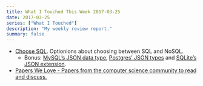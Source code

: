```yaml
---
title: What I Touched This Week 2017-03-25
date: 2017-03-25
series: ["What I Touched"]
description: "My weekly review report."
summary: false
---
```


- [Choose SQL]( https://stateofprogress.blog/choose-sql-d017cfc08870#.u3uyxkxhr ). Optionions about choosing between SQL and NoSQL.
    - Bonus: [MySQL’s JSON data type](https://dev.mysql.com/doc/refman/5.7/en/json.html), [Postgres’ JSON types](https://www.postgresql.org/docs/9.6/static/datatype-json.html) and [SQLite’s JSON extension](https://www.sqlite.org/json1.html).
- [Papers We Love - Papers from the computer science community to read and discuss.]( https://github.com/papers-we-love/papers-we-love )
